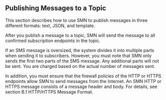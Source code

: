 ## Publishing Messages to a Topic


This section describes how to use SMN to publish messages in three different formats: text, JSON, and template.

After you publish a message to a topic, SMN will send the message to all confirmed subscription endpoints in the topic.

If an SMS message is oversized, the system divides it into multiple parts when sending it to subscribers. However, you must note that SMN only sends the first two parts of the SMS message. Any additional parts will not be sent. You are charged based on the actual number of messages sent.

In addition, you must ensure that the firewall policies of the HTTP or HTTPS endpoints allow SMN to send messages from the Internet. An SMN HTTP or HTTPS message consists of a message header and body. For details, see section B.1 HTTP/HTTPS Message Format.